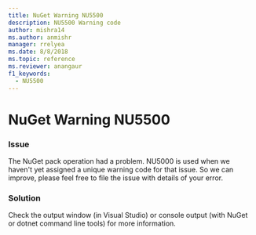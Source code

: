 ```yaml
---
title: NuGet Warning NU5500
description: NU5500 Warning code
author: mishra14
ms.author: anmishr
manager: rrelyea
ms.date: 8/8/2018
ms.topic: reference
ms.reviewer: anangaur
f1_keywords:
  - NU5500
---
```


# NuGet Warning NU5500

### Issue

The NuGet pack operation had a problem. NU5000 is used when we haven't yet assigned a unique warning code for that issue. So we can improve, please feel free to file the issue with details of your error.


### Solution

Check the output window (in Visual Studio) or console output (with NuGet or dotnet command line tools) for more information.



